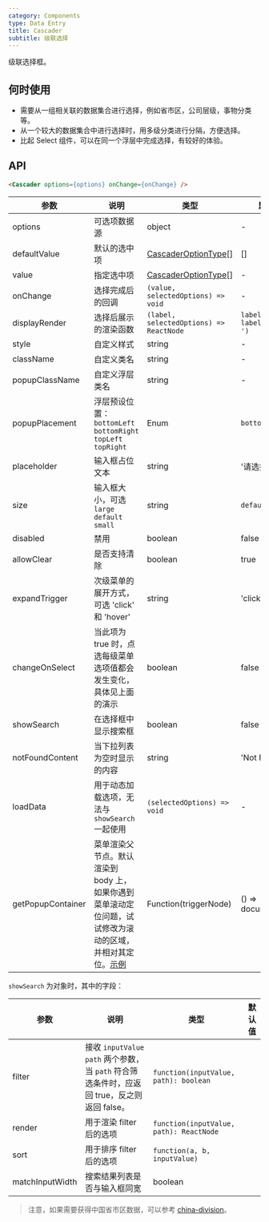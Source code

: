 ```yaml
---
category: Components
type: Data Entry
title: Cascader
subtitle: 级联选择
---
```


级联选择框。


## 何时使用

- 需要从一组相关联的数据集合进行选择，例如省市区，公司层级，事物分类等。
- 从一个较大的数据集合中进行选择时，用多级分类进行分隔，方便选择。
- 比起 Select 组件，可以在同一个浮层中完成选择，有较好的体验。

## API

```html
<Cascader options={options} onChange={onChange} />
```

| 参数 | 说明 | 类型 | 默认值 |
|------|------|------|--------|
| options | 可选项数据源 | object | - |
| defaultValue | 默认的选中项 | [CascaderOptionType](https://git.io/vMMoK)[]  |[] |
| value | 指定选中项 | [CascaderOptionType](https://git.io/vMMoK)[] | - |
| onChange | 选择完成后的回调 | `(value, selectedOptions) => void` | - |
| displayRender | 选择后展示的渲染函数 | `(label, selectedOptions) => ReactNode` | `label => label.join(' / ')` |
| style | 自定义样式 | string | - |
| className | 自定义类名 | string | - |
| popupClassName | 自定义浮层类名 | string | - |
| popupPlacement | 浮层预设位置：`bottomLeft` `bottomRight` `topLeft` `topRight` | Enum | `bottomLeft` |
| placeholder | 输入框占位文本 | string | '请选择' |
| size | 输入框大小，可选 `large` `default` `small` | string | `default` |
| disabled | 禁用 | boolean | false |
| allowClear | 是否支持清除 | boolean | true |
| expandTrigger | 次级菜单的展开方式，可选 'click' 和 'hover' | string | 'click' |
| changeOnSelect | 当此项为 true 时，点选每级菜单选项值都会发生变化，具体见上面的演示 | boolean | false |
| showSearch | 在选择框中显示搜索框 | boolean | false |
| notFoundContent | 当下拉列表为空时显示的内容 | string | 'Not Found' |
| loadData  | 用于动态加载选项，无法与 `showSearch` 一起使用 | `(selectedOptions) => void`  | - |
| getPopupContainer | 菜单渲染父节点。默认渲染到 body 上，如果你遇到菜单滚动定位问题，试试修改为滚动的区域，并相对其定位。[示例](http://codepen.io/anon/pen/xVBOVQ?editors=001) | Function(triggerNode) | () => document.body |

`showSearch` 为对象时，其中的字段：

| 参数 | 说明 | 类型 | 默认值 |
|------|------|------|--------|
| filter | 接收 `inputValue` `path` 两个参数，当 `path` 符合筛选条件时，应返回 true，反之则返回 false。 | `function(inputValue, path): boolean` | |
| render | 用于渲染 filter 后的选项 | `function(inputValue, path): ReactNode` | |
| sort | 用于排序 filter 后的选项 | `function(a, b, inputValue)` | |
| matchInputWidth | 搜索结果列表是否与输入框同宽 | boolean | |

<style>
.ant-cascader-picker {
  width: 220px;
}
</style>

> 注意，如果需要获得中国省市区数据，可以参考 [china-division](https://gist.github.com/afc163/7582f35654fd03d5be7009444345ea17)。
